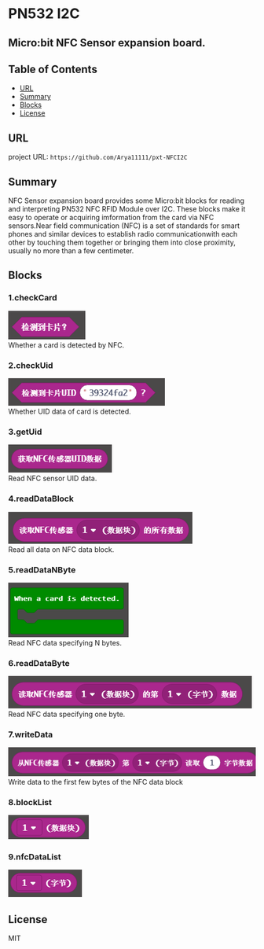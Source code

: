 # PN532 I2C

## Micro:bit NFC Sensor expansion board.

## Table of Contents

* [URL](#url)
* [Summary](#summary)
* [Blocks](#blocks)
* [License](#license)

## URL
project URL: ```https://github.com/Arya11111/pxt-NFCI2C```

## Summary
NFC Sensor expansion board provides some Micro:bit blocks for reading and interpreting PN532 NFC RFID Module over I2C. These blocks make it easy to operate or acquiring imformation from the card via NFC sensors.Near field communication (NFC) is a set of standards for smart phones and similar devices to establish radio communicationwith each other by touching them together or bringing them into close proximity, usually no more than a few centimeter.

## Blocks
### 1.checkCard
![image](https://github.com/Arya11111/pxt-NFCI2C/blob/master/image/checkCard.png)<br>
Whether a card is detected by NFC.

### 2.checkUid
![image](https://github.com/Arya11111/pxt-NFCI2C/blob/master/image/checkUid.png)<br>
Whether UID data of card is detected.

### 3.getUid
![image](https://github.com/Arya11111/pxt-NFCI2C/blob/master/image/getUid.png)<br>
Read NFC sensor UID data.

### 4.readDataBlock
![image](https://github.com/Arya11111/pxt-NFCI2C/blob/master/image/readDataBlock.png)<br>
Read all data on NFC data block.

### 5.readDataNByte
![image](https://github.com/DFRobot/pxt-NFCUART/blob/master/image/nfcEvent.png)<br>
Read NFC data specifying N bytes.


### 6.readDataByte
![image](https://github.com/Arya11111/pxt-NFCI2C/blob/master/image/readDataByte.png)<br>
Read NFC data specifying one byte.

### 7.writeData
![image](https://github.com/Arya11111/pxt-NFCI2C/blob/master/image/readDataNBytes.png)<br>
Write data to the first few bytes of the NFC data block

### 8.blockList
![image](https://github.com/Arya11111/pxt-NFCI2C/blob/master/image/blockList.png)<br>

### 9.nfcDataList
![image](https://github.com/Arya11111/pxt-NFCI2C/blob/master/image/nfcDataList.png)<br>

## License

MIT


